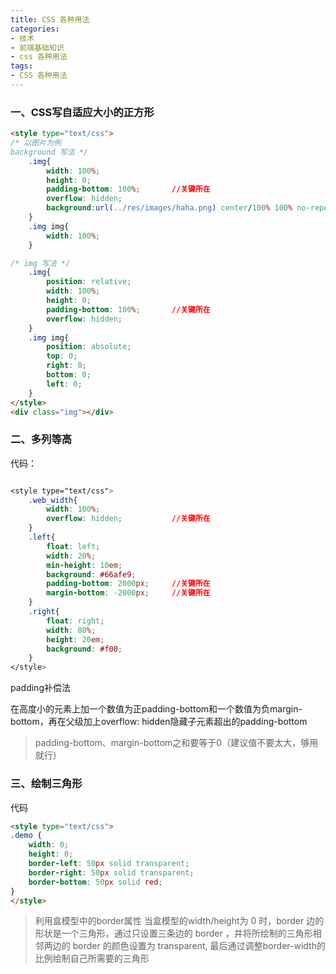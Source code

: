 ```yaml
---
title: CSS 各种用法
categories:
- 技术
- 前端基础知识
- css 各种用法
tags:
- CSS 各种用法
---
```



### 一、CSS写自适应大小的正方形

```html
<style type="text/css">
/* 以图片为例
background 写法 */
	.img{
		width: 100%;
		height: 0;
		padding-bottom: 100%;		//关键所在
		overflow: hidden;
		background:url(../res/images/haha.png) center/100% 100% no-repeat;
	}
	.img img{
		width: 100%;
	}

/* img 写法 */
	.img{
		position: relative;
		width: 100%;
		height: 0;
		padding-bottom: 100%;		//关键所在
		overflow: hidden;
	}
	.img img{
		position: absolute;
		top: 0;
		right: 0;
		bottom: 0;
		left: 0;
	}
</style>
<div class="img"></div>
```
<!--more-->


### 二、多列等高

代码：

```css

<style type="text/css">
	.web_width{
		width: 100%;
		overflow: hidden;			//关键所在
	}
	.left{
		float: left;
		width: 20%;
		min-height: 10em;
		background: #66afe9;
		padding-bottom: 2000px;		//关键所在
		margin-bottom: -2000px;		//关键所在
	}
	.right{
		float: right;
		width: 80%;
		height: 20em;
		background: #f00;
	}
</style>
```

padding补偿法

在高度小的元素上加一个数值为正padding-bottom和一个数值为负margin-bottom，再在父级加上overflow: hidden隐藏子元素超出的padding-bottom

>padding-bottom、margin-bottom之和要等于0（建议值不要太大，够用就行）


### 三、绘制三角形

代码

```html
<style type="text/css">
.demo {
	width: 0;
	height: 0;
	border-left: 50px solid transparent;
	border-right: 50px solid transparent;
	border-bottom: 50px solid red;
}
</style>
```

>利用盒模型中的border属性
>当盒模型的width/height为 0 时，border 边的形状是一个三角形，通过只设置三条边的 border ，并将所绘制的三角形相邻两边的 border 的颜色设置为 transparent, 最后通过调整border-width的比例绘制自己所需要的三角形
